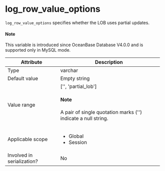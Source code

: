 # log_row_value_options

`log_row_value_options` specifies whether the LOB uses partial updates. 

<main id="notice" type='explain'>
<h4>Note</h4>
<p>This variable is introduced since OceanBase Database V4.0.0 and is supported only in MySQL mode. </p>
</main>

| **Attribute** | **Description** |
|--------|---------|
| Type | varchar |
| Default value | Empty string |
| Value range | ['', 'partial_lob']<main id="notice" type='explain'><h4>Note</h4><p> A pair of single quotation marks ('') indicate a null string. </p></main> |
| Applicable scope | <ul><li>Global</li><li>Session</li></ul> |
| Involved in serialization? | No |
